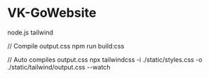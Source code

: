 # VK-GoWebsite
node.js
tailwind

// Compile output.css
npm run build:css

// Auto compiles output.css
npx tailwindcss -i ./static/styles.css -o ./static/tailwind/output.css --watch